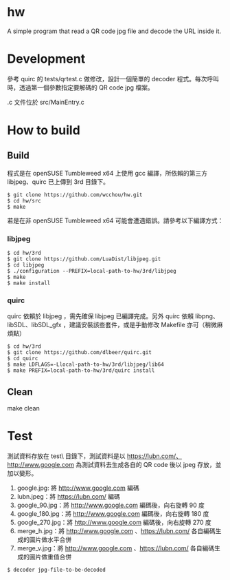 # hw
A simple program that read a QR code jpg file and decode the URL inside it.

# Development

參考 quirc 的 tests/qrtest.c 做修改，設計一個簡單的 decoder 程式。每次呼叫時，透過第一個參數指定要解碼的 QR code jpg 檔案。

.c 文件位於 src/MainEntry.c

# How to build

## Build

程式是在 openSUSE Tumbleweed x64 上使用 gcc 編譯，所依賴的第三方 libjpeg、quirc 已上傳到 3rd 目錄下。

```
$ git clone https://github.com/wcchou/hw.git
$ cd hw/src
$ make
```

若是在非 openSUSE Tumbleweed x64 可能會遭遇錯誤。請參考以下編譯方式：

### libjpeg

```
$ cd hw/3rd
$ git clone https://github.com/LuaDist/libjpeg.git
$ cd libjpeg
$ ./configuration --PREFIX=local-path-to-hw/3rd/libjpeg
$ make
$ make install
```

### quirc

quirc 依賴於 libjpeg ，需先確保 libjpeg 已編譯完成。另外 quirc 依賴 libpng、libSDL、libSDL_gfx ，建議安裝該些套件，或是手動修改 Makefile 亦可（稍微麻煩點）

```
$ cd hw/3rd
$ git clone https://github.com/dlbeer/quirc.git
$ cd quirc
$ make LDFLAGS=-Llocal-path-to-hw/3rd/libjpeg/lib64
$ make PREFIX=local-path-to-hw/3rd/quirc install
```

## Clean
make clean

# Test

測試資料存放在 test\ 目錄下，測試資料是以 https://lubn.com/、http://www.google.com 為測試資料去生成各自的 QR code 後以 jpeg 存放，並加以變形。

1. google.jpg: 將 http://www.google.com 編碼
2. lubn.jpeg：將 https://lubn.com/ 編碼
3. google_90.jpg：將 http://www.google.com 編碼後，向右旋轉 90 度
4. google_180.jpg：將 http://www.google.com 編碼後，向右旋轉 180 度
5. google_270.jpg：將 http://www.google.com 編碼後，向右旋轉 270 度
6. merge_h.jpg：將 http://www.google.com 、https://lubn.com/ 各自編碼生成的圖片做水平合併
7. merge_v.jpg：將 http://www.google.com 、https://lubn.com/ 各自編碼生成的圖片做重值合併

```
$ decoder jpg-file-to-be-decoded
```
